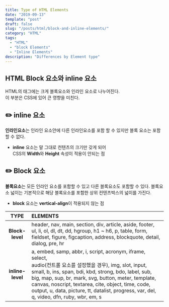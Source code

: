 ```yaml
---
title: Type of HTML Elements
date: "2019-09-13"
template: "post"
draft: false
slug: "/posts/html/block-and-inline-elements/"
category: "HTML"
tags:
  - "HTML"
  - "block Elements"
  - "Inline Elements"
description: "Differences by Element type"
---
```

## HTML Block 요소와 inline 요소
HTML의 태그에는 크게 블록요소와 인라인 요소로 나누어진다.<br>
이 부분은 CSS에 있어 큰 영향을 미친다.

## :pencil2: inline 요소
**인라인요소**는 인라인 요소안에 다른 인라인요소를 포함 할 수 있지만 블록 요소는 포함 할 수 없다.

- **inline** 요소는 말 그대로 컨텐츠의 크기만 갖게 되어<br>
   CSS의 **Width**와 **Height** 속성이 적용이 안되는 점

## :pencil2: Block 요소
**블록요소**는 모든 인라인 요소를 포함할 수 있고 다른 블록요소도 포함할 수 있다.
블록요소 넓이는 기본적으로 해당 블록요소를 포함한 상위 컨텐츠박스의 넓이를 가진다.

- **block** 요소는 **vertical-align**이 적용되지 않는 점

<article class="board-tbl">

|  TYPE  |  ELEMENTS |
| :---:  | :------- |
| __Block-level__  | header, nav, main, section, div, article, aside, footer, ul, li, ol, dl, dt, dd, hgroup, h1 ~ h6, p, table, form, fieldset, figure, figcaption, address, blockquote, detail, dialog, pre, hr |
| __inline-level__  | a, embed, samp, abbr, i, script, acronym, iframe, select,<br> audio(컨트롤 요소를 설정했을 경우), img, slot, input, small, b, ins, span, bdi, kbd, strong, bdo, label, sub, big, map, sup, br, mark, svg, button, meter, template, canvas, noscript, textarea, cite, object, time, code, output, u, data, picture, tt, datalist, progress, var, del, q, video, dfn, ruby, wbr, em, s|

</article>